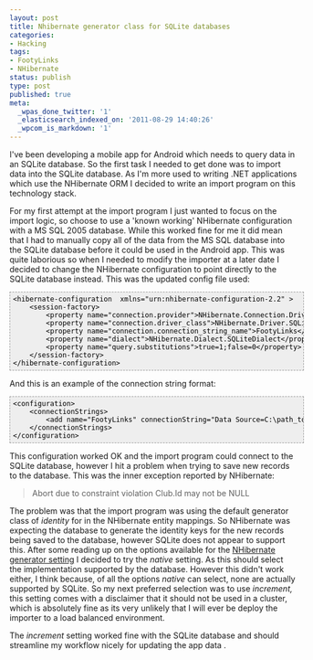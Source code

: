 ```yaml
---
layout: post
title: Nhibernate generator class for SQLite databases
categories:
- Hacking
tags:
- FootyLinks
- NHibernate
status: publish
type: post
published: true
meta:
  _wpas_done_twitter: '1'
  _elasticsearch_indexed_on: '2011-08-29 14:40:26'
  _wpcom_is_markdown: '1'
---
```

I've been developing a mobile app for Android which needs to query data in an SQLite database. So the first task I needed to get done was to import data into the SQLite database. As I'm more used to writing .NET applications which use the NHibernate ORM I decided to write an import program on this technology stack.

For my first attempt at the import program I just wanted to focus on the import logic, so choose to use a 'known working' NHibernate configuration with a MS SQL 2005 database. While this worked fine for me it did mean that I had to manually copy all of the data from the MS SQL database into the SQLite database before it could be used in the Android app. This was quite laborious so when I needed to modify the importer at a later date I decided to change the NHibernate configuration to point directly to the SQLite database instead. This was the updated config file used:

<pre style="font-family:Andale Mono, Lucida Console, Monaco, fixed, monospace;color:#000000;background-color:#eee;font-size:12px;border:1px dashed #999999;line-height:14px;overflow:auto;width:100%;padding:5px;">&lt;hibernate-configuration  xmlns="urn:nhibernate-configuration-2.2" &gt;
    &lt;session-factory&gt;
        &lt;property name="connection.provider"&gt;NHibernate.Connection.DriverConnectionProvider&lt;/property&gt;
        &lt;property name="connection.driver_class"&gt;NHibernate.Driver.SQLiteDriver&lt;/property&gt;
        &lt;property name="connection.connection_string_name"&gt;FootyLinks&lt;/property&gt;
        &lt;property name="dialect"&gt;NHibernate.Dialect.SQLiteDialect&lt;/property&gt;
        &lt;property name="query.substitutions"&gt;true=1;false=0&lt;/property&gt;
    &lt;/session-factory&gt;
&lt;/hibernate-configuration&gt;</pre>

And this is an example of the connection string format:

<pre style="font-family:Andale Mono, Lucida Console, Monaco, fixed, monospace;color:#000000;background-color:#eee;font-size:12px;border:1px dashed #999999;line-height:14px;overflow:auto;width:100%;padding:5px;">&lt;configuration&gt;
    &lt;connectionStrings&gt;
        &lt;add name="FootyLinks" connectionString="Data Source=C:\path_to_the_SQLite_database_file;Version=3"/&gt;
    &lt;/connectionStrings&gt;
&lt;/configuration&gt;</pre>

This configuration worked OK and the import program could connect to the SQLite database, however I hit a problem when trying to save new records to the database. This was the inner exception reported by NHibernate:

<blockquote>Abort due to constraint violation Club.Id may not be NULL</blockquote>

The problem was that the import program was using the default generator class of <em>identity  </em>for in the NHibernate entity mappings. So NHibernate was expecting the database to generate the identity keys for the new records being saved to the database, however SQLite does not appear to support this. After some reading up on the options available for the <a href="http://nhforge.org/doc/nh/en/index.html#mapping-declaration-id-generator">NHibernate generator setting</a>  I decided to try the  <em>native  </em>setting. As this should select the implementation supported by the database. However this didn't work either, I think because, of all the options <em>native</em> can select, none are actually supported by SQLite. So my next preferred selection was to use <em>increment,</em>  this setting comes with a disclaimer that it should not be used in a cluster, which is absolutely fine as its very unlikely that I will ever be deploy the importer to a load balanced environment.

The <em>increment</em> setting worked fine with the SQLite database and should streamline my workflow nicely for updating the app data .
